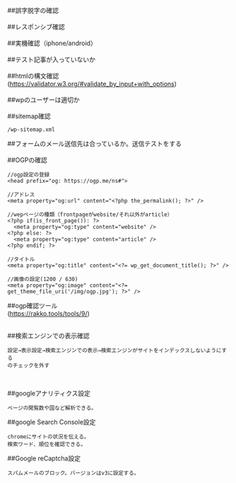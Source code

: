 ##誤字脱字の確認<br><br>
##レスポンシブ確認<br><br>
##実機確認（iphone/android）<br><br>
##テスト記事が入っていないか<br><br>
##htmlの構文確認<br>
(https://validator.w3.org/#validate_by_input+with_options)<br><br>
##wpのユーザーは適切か<br><br>
##sitemap確認<br>
```
/wp-sitemap.xml
```
##フォームのメール送信先は合っているか。送信テストをする<br><br>
##OGPの確認
```
//ogp設定の登録
<head prefix="og: https://ogp.me/ns#">

//アドレス
<meta property="og:url" content="<?php the_permalink(); ?>" />

//wepページの種類（frontpageがwebsite/それ以外がarticle）
<?php if(is_front_page()): ?>
  <meta property="og:type" content="website" />
<?php else: ?>
  <meta property="og:type" content="article" />
<?php endif; ?>

//タイトル
<meta property="og:title" content="<?= wp_get_document_title(); ?>" />

//画像の設定(1200 / 630)
<meta property="og:image" content="<?= get_theme_file_uri('/img/ogp.jpg'); ?>" />
```

##ogp確認ツール<br>
(https://rakko.tools/tools/9/)<br><br>

##検索エンジンでの表示確認
```
設定→表示設定→検索エンジンでの表示→検索エンジンがサイトをインデックスしないようにする
のチェックを外す
```
<br>

##googleアナリティクス設定
```
ページの閲覧数や国など解析できる。
```


##google Search Console設定
```
chromeにサイトの状況を伝える。
検索ワード、順位を確認できる。
```

##Google reCaptcha設定
```
スパムメールのブロック。バージョンはv3に設定する。
```